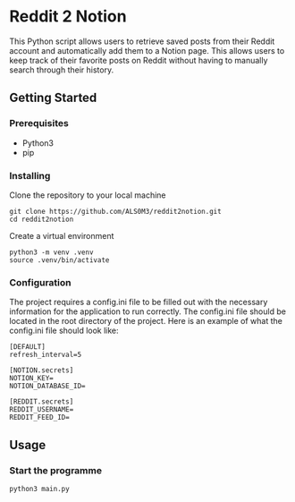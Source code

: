 # Reddit 2 Notion
This Python script allows users to retrieve saved posts from their Reddit account and automatically add them to a Notion page. This allows users to keep track of their favorite posts on Reddit without having to manually search through their history.

## Getting Started

### Prerequisites

- Python3
- pip


### Installing
Clone the repository to your local machine

```
git clone https://github.com/ALS0M3/reddit2notion.git
cd reddit2notion
```

Create a virtual environment

```
python3 -m venv .venv
source .venv/bin/activate
```

### Configuration
The project requires a config.ini file to be filled out with the necessary information for the application to run correctly. The config.ini file should be located in the root directory of the project. Here is an example of what the config.ini file should look like:

```
[DEFAULT]
refresh_interval=5

[NOTION.secrets]
NOTION_KEY=
NOTION_DATABASE_ID=

[REDDIT.secrets]
REDDIT_USERNAME=
REDDIT_FEED_ID=
```

## Usage

### Start the programme

```
python3 main.py
```
